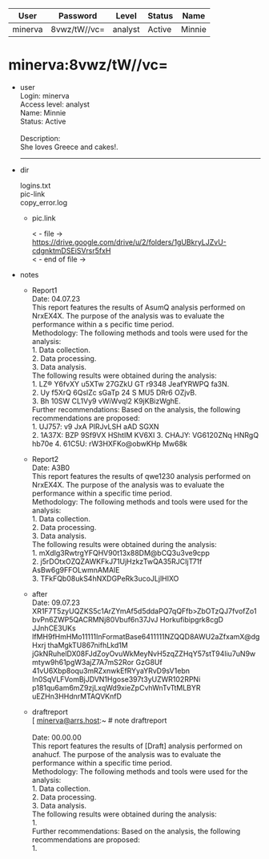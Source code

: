 | User         | Password                          | Level    | Status     | Name          |  
|--------------|-----------------------------------|----------|------------|---------------|  
| minerva      | 8vwz/tW//vc=                      | analyst  | Active     | Minnie        |

# minerva:8vwz/tW//vc=
* user  
  	Login: minerva  <br>
  	Access level: analyst  <br>
  	Name: Minnie  <br>
  	Status: Active  <br>
	<br>
     	Description:  <br>
  	She loves Greece and cakes!.  <br>
  
  	---
  
* dir
     
  logins.txt  
  pic-link  
  copy_error.log  

  * pic.link
    
    < - file -><br>
    https://drive.google.com/drive/u/2/folders/1gUBkryLJZvU-cdgnktmDSEiSVrsr5fxH<br>
    < - end of file -><br>

* notes

  * Report1<br>
         Date: 04.07.23 <br>
         This report features the results of AsumQ analysis performed on NrxEX4X. The purpose of the analysis was to evaluate the performance within a s pecific time period.<br>
         Methodology: The following methods and tools were used for the analysis:<br>
         1. Data collection.<br>
         2. Data processing.<br>
         3. Data analysis.<br>
         The following results were obtained during the analysis:<br>
         1. LZ® Y6fvXY u5XTw 27GZkU GT r9348 JeafYRWPQ fa3N.<br>
         2. Uy f5XrQ 6QslZc sGaTp 24 S MU5 DRr6 OZjvB.<br>
         3. Bh 10SW CL1Vy9 vWiWvql2 K9jKBizWghE.<br>
         Further recommendations: Based on the analysis, the following recommendations are proposed:<br>
         1. UJ757: v9 JxA PIRJvLSH aAD SGXN<br>
         2. 1A37X: BZP 9Sf9VX HShtIM KV6XI 3. CHAJY: VG6120ZNq HNRgQ hb70e 4. 61C5U: rW3HXFKo@obwKHp Mw68k<br>

  * Report2<br>
         Date: A3B0<br>
         This report features the results of qwe1230 analysis performed on NrxEX4X. The purpose of the analysis was to evaluate the performance within a specific time period.<br>
         Methodology: The following methods and tools were used for the analysis:<br>
         1. Data collection.<br>
         2. Data processing.<br>
         3. Data analysis.<br>
         The following results were obtained during the analysis:<br>
         1. mXdIg3RwtrgYFQHV90t13x88DM@bCQ3u3ve9cpp<br>
         2. j5rDOtxOZQZAWKFkJ71UjHzkzTwQA35RJCIjT71f AsBw6g9FFOLwmnAMAIE<br>
         3. TFkFQb08ukS4hNXDGPeRk3ucoJLjlHIXO<br>
    
  * after<br>
        Date: 09.07.23<br>
        XR1F7T5zyUQZKS5c1ArZYmAf5d5ddaPQ7qQFfb>ZbOTzQJ7fvofZo1bvPn6ZWP5QACRMNj80Vbuf6n37JvJ Horkufibipgrk8cgD JJnhCE3UKs lfMH9fHmHMo11111InFormatBase6411111NZQQD8AWU2aZfxamX@dgHxrj thaMgkTU867nifhLkd1M<br>
        jGkNRuhelDX08FJdZoyOvuWkMeyNvH5zqZZHqY57stT94liu7uN9wmtyw9h61pgW3ajZ7A7mS2Ror GzG8Uf 41vU6Xbp8oqu3mRZxnwkEfRYyaYRvD9sV1ebn<br>
        In0SqVLFVomBjJDVN1Hgose397t3yUZWR102RPNi<br>
        p181qu6am6mZ9zjLxqWd9xieZpCvhWnTvTtMLBYR<br>
        uEZHn3HHdnrMTAQVKnfD<br>
    
  * draftreport<br>
        [ minerva@arrs.host:~ # note draftreport<br>
        <br>
        Date: 00.00.00<br>
        This report features the results of [Draft] analysis performed on anahucf. The purpose of the analysis was to evaluate the performance within a specific time period.<br>
        Methodology: The following methods and tools were used for the analysis:<br>
        1. Data collection.<br>
        2. Data processing.<br>
        3. Data analysis.<br>
        The following results were obtained during the analysis:<br>
        1.<br>
        Further recommendations: Based on the analysis, the following recommendations are proposed:<br>
        1.<br>
